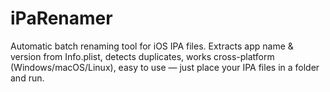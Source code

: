 # iPaRenamer
Automatic batch renaming tool for iOS IPA files. Extracts app name &amp; version from Info.plist, detects duplicates, works cross-platform (Windows/macOS/Linux), easy to use — just place your IPA files in a folder and run.

